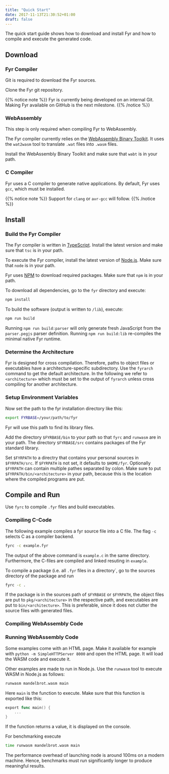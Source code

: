 ```yaml
---
title: "Quick Start"
date: 2017-11-13T21:30:52+01:00
draft: false
---
```


The quick start guide shows how to download and install Fyr and how to compile and execute the generated code.

## Download

### Fyr Compiler

Git is required to download the Fyr sources.

Clone the Fyr git repository.

{{% notice note %}}
Fyr is currently being developed on an internal Git.
Making Fyr available on GitHub is the next milestone.
{{% /notice %}}

### WebAssembly

This step is only required when compiling Fyr to WebAssembly.

The Fyr compiler currently relies on the [WebAssembly Binary Toolkit](https://github.com/WebAssembly/wabt).
It uses the `wat2wasm` tool to translate `.wat` files into `.wasm` files.

Install the WebAssembly Binary Toolkit and make sure that `wabt` is in your path.

### C Compiler

Fyr uses a C compiler to generate native applications.
By default, Fyr uses `gcc`, which must be installed.

{{% notice note %}}
Support for `clang` or `avr-gcc` will follow.
{{% /notice %}}

## Install

### Build the Fyr Compiler

The Fyr compiler is written in [TypeScript](http://typescriptlang.org).
Install the latest version and make sure that `tsc` is in your path.

To execute the Fyr compiler, install the latest version of [Node.js](https://nodejs.org/en/).
Make sure that `node` is in your path.

Fyr uses [NPM](https://www.npmjs.com/package/npm) to download required packages. Make sure that `npm` is in your path.

To download all dependencies, go to the `fyr` directory and execute:

```bash
npm install
```

To build the software (output is written to `/lib`), execute:

```bash
npm run build
```

Running `npm run build:parser` will only generate fresh JavaScript from the `parser.pegjs` parser definition.
Running `npm run build:lib` re-compiles the minimal native Fyr runtime.

### Determine the Architecture

Fyr is designed for cross compilation.
Therefore, paths to object files or executables have a architecture-specific subdirectory.
Use the `fyrarch` command to get the default architecture.
In the following we refer to `<architecture>` which must be set to the output of `fyrarch` unless cross compiling for another architecture.

### Setup Environment Variables

Now set the path to the fyr installation directory like this:

```bash
export FYRBASE=/your/path/to/fyr
```

Fyr will use this path to find its library files.

Add the directory `$FYRBASE/bin` to your path so that `fyrc` and `runwasm` are in your path.
The directory `$FYRBASE/src` contains packages of the Fyr standard library.

Set `$FYRPATH` to a directry that contains your personal sources in `$FYRPATH/src`.
If `$FYRPATH` is not set, it defaults to `$HOME/fyr`.
Optionally `$FYRPATH` can contain multiple pathes separated by colon.
Make sure to put `$FYRPATH/bin/<architecture>` in your path, because this is the location where the compiled programs are put.

## Compile and Run

Use `fyrc` to compile `.fyr` files and build executables.

### Compiling C-Code

The following example compiles a fyr source file into a C file.
The flag `-c` selects C as a compiler backend.

```bash
fyrc -c example.fyr
```

The output of the above command is `example.c` in the same directory.
Furthermore, the C-files are compiled and linked resuting in `example`.

To compile a package (i.e. all `.fyr` files in a directory`, go to the sources directory of the package and run

```bash
fyrc -c .
```

If the package is in the sources path of `$FYRBASE` or `$FYRPATH`, the object files are put to `pkg/<architecture>` in the respective path, and executables are put to `bin/<architecture>`.
This is preferable, since it does not clutter the source files with generated files.

### Compiling WebAssembly Code

### Running WebAssembly Code

Some examples come with an HTML page.
Make it available for example with `python -m SimpleHTTPServer 8000` and open the HTML page.
It will load the WASM code and execute it.

Other examples are made to run in Node.js.
Use the `runwasm` tool to execute WASM in Node.js as follows:

```bash
runwasm mandelbrot.wasm main
```

Here `main` is the function to execute.
Make sure that this function is exported like this:

```go
export func main() {
    ...
}
```

If the function returns a value, it is displayed on the console.

For benchmarking execute 

```bash
time runwasm mandelbrot.wasm main
```

The performance overhead of launching node is around 100ms on a modern machine.
Hence, benchmarks must run significantly longer to produce meaningful results.
